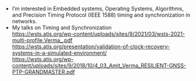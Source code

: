 - I’m interested in Embedded systems, Operating Systems, Algorithms, and Precision Timing Protocol (IEEE 1588) timing and synchronization in networks.
- My talks on Timing and Synchronization<br/>
https://wsts.atis.org/wp-content/uploads/sites/9/2021/03/wsts-2021-multi-profile.Verma_.pdf<br/>
https://wsts.atis.org/presentation/validation-of-clock-recovery-systems-in-a-simulated-environment/<br/>
https://wsts.atis.org/wp-content/uploads/sites/9/2018/10/4_03_Amit_Verma_RESILIENT-GNSS-PTP-GRANDMASTER.pdf<br/>
<!---
amitverma2/amitverma2 is a ✨ special ✨ repository because its `README.md` (this file) appears on your GitHub profile.
You can click the Preview link to take a look at your changes.
--->
